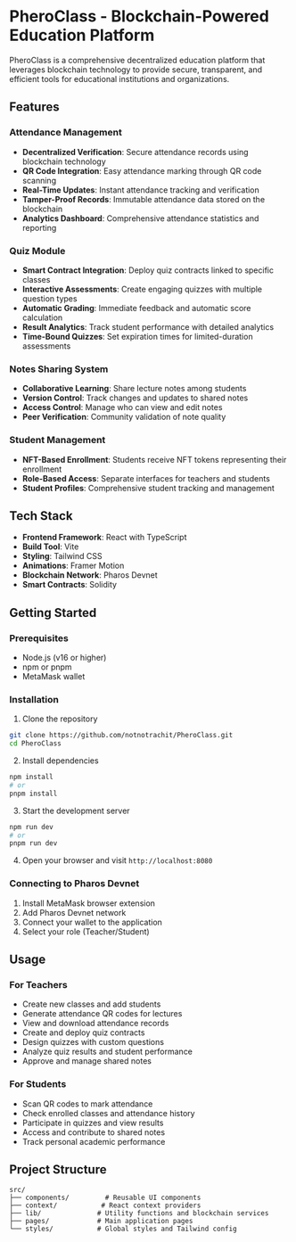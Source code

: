 # PheroClass - Blockchain-Powered Education Platform

PheroClass is a comprehensive decentralized education platform that leverages blockchain technology to provide secure, transparent, and efficient tools for educational institutions and organizations.

## Features

### Attendance Management

- **Decentralized Verification**: Secure attendance records using blockchain technology
- **QR Code Integration**: Easy attendance marking through QR code scanning
- **Real-Time Updates**: Instant attendance tracking and verification
- **Tamper-Proof Records**: Immutable attendance data stored on the blockchain
- **Analytics Dashboard**: Comprehensive attendance statistics and reporting

### Quiz Module

- **Smart Contract Integration**: Deploy quiz contracts linked to specific classes
- **Interactive Assessments**: Create engaging quizzes with multiple question types
- **Automatic Grading**: Immediate feedback and automatic score calculation
- **Result Analytics**: Track student performance with detailed analytics
- **Time-Bound Quizzes**: Set expiration times for limited-duration assessments

### Notes Sharing System

- **Collaborative Learning**: Share lecture notes among students
- **Version Control**: Track changes and updates to shared notes
- **Access Control**: Manage who can view and edit notes
- **Peer Verification**: Community validation of note quality

### Student Management

- **NFT-Based Enrollment**: Students receive NFT tokens representing their enrollment
- **Role-Based Access**: Separate interfaces for teachers and students
- **Student Profiles**: Comprehensive student tracking and management

## Tech Stack

- **Frontend Framework**: React with TypeScript
- **Build Tool**: Vite
- **Styling**: Tailwind CSS
- **Animations**: Framer Motion
- **Blockchain Network**: Pharos Devnet
- **Smart Contracts**: Solidity

## Getting Started

### Prerequisites

- Node.js (v16 or higher)
- npm or pnpm
- MetaMask wallet

### Installation

1. Clone the repository

```bash
git clone https://github.com/notnotrachit/PheroClass.git
cd PheroClass
```

2. Install dependencies

```bash
npm install
# or
pnpm install
```

3. Start the development server

```bash
npm run dev
# or
pnpm run dev
```

4. Open your browser and visit `http://localhost:8080`

### Connecting to Pharos Devnet

1. Install MetaMask browser extension
2. Add Pharos Devnet network 
3. Connect your wallet to the application
4. Select your role (Teacher/Student)

## Usage

### For Teachers

- Create new classes and add students
- Generate attendance QR codes for lectures
- View and download attendance records
- Create and deploy quiz contracts
- Design quizzes with custom questions
- Analyze quiz results and student performance
- Approve and manage shared notes

### For Students

- Scan QR codes to mark attendance
- Check enrolled classes and attendance history
- Participate in quizzes and view results
- Access and contribute to shared notes
- Track personal academic performance

## Project Structure

```
src/
├── components/         # Reusable UI components
├── context/           # React context providers
├── lib/              # Utility functions and blockchain services
├── pages/            # Main application pages
└── styles/           # Global styles and Tailwind config
```
